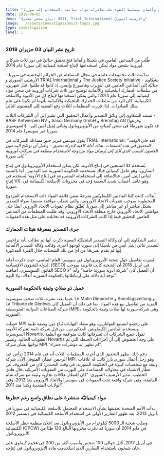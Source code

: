 ```yaml
---
title: "مطالبة مدّعين عامين بلجيكين وألمان بتسليط الضوء على صادرات مواد ثنائية الاستخدام إلى سوريا "
date: 2019-06-03
desc: "بيان صحفي مشترك: OSJI, Trial International والأرشيف السوريّ"
image: ../assets/investigations/3-logos.jpg
type: investigation
level: 1
---
```


### تاريخ نشر البيان 03 حزيران 2019

طُلب من المدعين العامين في بلجيكا وألمانيا فتحَ تحقيق جنائيّ في دور ثلاث شركاتٍ أوروبية  بشحن مواد يُمكن استخدامها لإنتاج أسلحة كيميائية إلى سوريا عام 2014.

تقدّمت ثلاث مجموعات عاملة في مجال المساءلة عن الجرائم الوحشية في سوريا - الأرشيف السوري و TRIAL International و The Justice Society Initiative - بشكاوى جنائيّة إلى المدّعين العامين في أنتويرب وهامبورغ وإيسن. إذ كانوا قد طلبوا، قبل شهرين، من سلطات الجمارك البلجيكية والألمانية توضيح دور ثلاث شركات أوروبية في شحن مواد كيميائية إلى سوريا عام 2014؛ والتي يمكن استخدامها لإنتاج كل من الأدوية والأسلحة الكيميائية. كان الرد من سلطات الجمارك البلجيكية والألمانية بأنهما لم تكونا على علمٍ بتلك الصادرات. لذا، قررت المنظمات الثلاث رفع القضية إلى المستوى التالي.

تستند الشكاوى إلى وثائق التصدير وأعمال التحقيق التي تشير إلى أن الشركات الثلاث - BASF Antwerpen NV و Sasol Germany GmbH و Brenntag AG (وفرعها السويسري) - قد تكون متورطةً في شحن كمياتٍ من الأيزوبروبانول وثنائي إيثيل أمين إلى سوريا عبر سويسرا عام 2014.

يقول مونتس فيرير خبير مساءلة الشركات في TRIAL International: *"لقد حان الوقت للتحقيق في هذه الصفقات. هناك أدلة كافية لإجراء تحقيق - ونأمل أن يوضّح المدعون العامون السبب الذي أدّى إلى إرسال مواد مزدوجة الاستخدام مصنّعة في شركات أوروبية إلى سوريا."*

يُستخدم كلا المنتجين في إنتاج الأدوية. لكن يمكن استخدام الأيزوبروبانول في إنتاج السارين، وهو عامل كيميائي فتاك تستخدمه الحكومة السورية ضد المدنيين. أما بالنسبة لثنائي إيثيل أمين، فبالإضافة إلى استخداماته المشروعة في إنتاج الأدوية؛ يُستخدم في إنتاج VX، وهو عامل أعصاب شديد السمية وُجد في مخزونات الأسلحة الكيميائية في سوريا.

آنذاك، كانت كلتا المادتين الكيماويّتين مدرجةً ضمن قائمة المواد ذات الاستخدام المزدوج المحظورة بموجب عقوبات الاتحاد الأوروبي، والتي تتطلب موافقة مسبقةً سواء للتصدير بشكل مباشر أو غير مباشر إلى سوريا. يُطبّق نظام عقوبات الاتحاد الأوروبي أيضًا على مواطني الاتحاد الأوروبي خارج منطقة الاتحاد الأوروبي. وقد طلبت المنظمات من المدعين العامين التحقيق فيما إذا كانت الشركات الأوروبية قد تحايلت على مثل هذه العقوبات.

### جرى التصدير بمعرفة هيئات الجمارك

تشير الشكاوى إلى أن وكالة التصدير البلجيكيّة المعنية ذكرت أنها لم تطالب بأية تراخيص لتصدير ثنائي إيثيل أمين من بلجيكا إلى سوريا كوجهةٍ أخيرة، وقالت وكالة التصدير الألمانية إنها لم تقدم تصريحًا عن أيّ من تلك الشحنات خلال الفترة المذكورة.

نُشرت تفاصيل حول شحنة الأيزوبروبانول في سويسرا العام الماضي، حيث ذكرت أمانة الدولة للشؤون الاقتصادية (SECO) في أبريل 2018 أن الشحنة كانت قانونية بموجب القانون السويسري. أضافت SECO أن العميل كان "شركة أدوية سورية خاصة" وأنه "لا توجد أية دلالة على ارتباطاتها بالحكومة السورية آنذاك، ولا اليوم".

### عميل ذو صلاتٍ وثيقة بالحكومة السورية

فيما بعد، نشرت ثلاث صحف سويسرية، Le Matin Dimanche و Sonntagszeitung و La Tribune de Genève، المزيد من تفاصيل بيع هذه المواد، بما في ذلك أن العميل كان شركة الصناعات الدوائية المتوسطية (MPI)، وهي شركة سورية لها صلات وثيقة بالحكومة السورية.

حصلت MPI على رخصةٍ لتصنيع الفولتارين، وهو مضاد التهابات يُباع دون وصفة طبية ويستخدم المادتين الكيماويتين المذكورتين، من قبل شركة تابعة لشركة الأدوية السويسرية Novartis. تقول جميع الشركات أن تصرفاتها كانت متوافقة مع أنظمة العقوبات الحالية. وتشير Novartis على وجه الخصوص إلى أن إجراءات الحيطة التي تم توخّيها بشأن شركة MPI "لم تظهر أية مؤشرات حمراء".

رغم ذلك، يظهر التحقيق الذي أجرته المنظمات الثلاث أنه في عام 2014 ترأس عبد الرحمن عطار، المتوفى الآن، شركة MPI، وهو رجل أعمال سوري بارز كانت له علاقات وثيقة مع شخصيات كبيرة في الحكومة السورية. في وقت التصدير؛ كان من المعروف عن عطّار الاشتباه في محاولاته المساعدة على التهرب من العقوبات الأمريكية. قال هادي الخطيب، مدير الأرشيف السوري: "كان للعطار علاقات تجارية وثيقة مع شركة شام القابضة، وهي شركة واقعة تحت العقوبات في سويسرا والاتحاد الأوروبي منذ 2012، وفي الولايات المتحدة وكندا منذ 2011".

### مواد كيميائيّة منتشرة على نطاق واسع رغم حظرها

بدأت الأمم المتحدة تحقيقها بشأن الاستخدام المحتمل للأسلحة الكيميائية في سوريا في أبريل 2013، بعد ظهور التقارير الأولى عن استخدام الأسلحة الكيميائية في ديسمبر 2012.

وصلت شحنة الـ 5000 كيلوغرام من الأيزوبروبانول بعد إعلان منظمة حظر الأسلحة الكيميائية (OPCW) في مايو 2014 أن سوريا قد دمّرت مخزونها البالغ 120 طنًا من الأيزوبروبانول.

في أبريل 2017، قُتل حوالي 100 شخص وأصيب أكثر من 200 في هجوم كيماوي على خان شيخون باستخدام السارين الذي استُخدمت مادة الأيزوبروبانول في إنتاجه.
